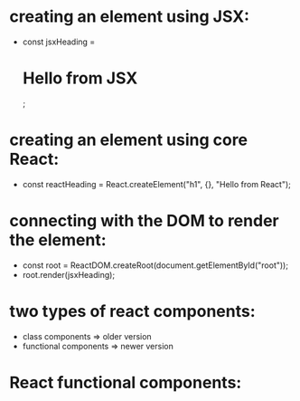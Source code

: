 # creating an element using JSX:

- const jsxHeading = <h1>Hello from JSX</h1>;

# creating an element using core React:

- const reactHeading = React.createElement("h1", {}, "Hello from React");

# connecting with the DOM to render the element:

- const root = ReactDOM.createRoot(document.getElementById("root"));
- root.render(jsxHeading);

# two types of react components:

- class components => older version
- functional components => newer version

# React functional components:
